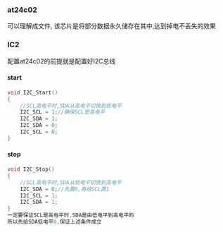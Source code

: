 ### at24c02
可以理解成文件, 该芯片是将部分数据永久储存在其中,达到掉电不丢失的效果
### IC2
配置at24c02的前提就是配置好I2C总线
#### start
```c
void I2C_Start()
{
	//SCL高电平时,SDA从高电平切换到低电平
	I2C_SCL = 1;//确保SCL是高电平
	I2C_SDA = 1;
	I2C_SDA = 0;
	I2C_SCL = 0;
}
```
#### stop
```c
void I2C_Stop()
{
    //SCL高电平时,SDA从低电平切换到高电平
	I2C_SDA = 0;//先置0,再给SCL置1
	I2C_SCL = 1;
	I2C_SDA = 1;
}
一定要保证SCL是高电平时,SDA是由低电平到高电平的
所以先给SDA低电平0,保证上述条件成立
```